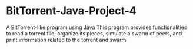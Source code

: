 # BitTorrent-Java-Project-4
A BitTorrent-like program using Java
This program provides functionalities to read a torrent file, organize its pieces, simulate a swarm of peers, and print information related to the torrent and swarm.
